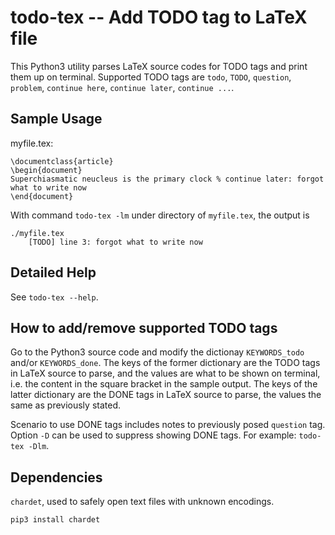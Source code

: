 # todo-tex -- Add TODO tag to LaTeX file

This Python3 utility parses LaTeX source codes for TODO tags and print them 
up on terminal. Supported TODO tags are `todo`, `TODO`, `question`, 
`problem`, `continue here`, `continue later`, `continue ...`.

## Sample Usage

myfile.tex:

	\documentclass{article}
	\begin{document}
	Superchiasmatic neucleus is the primary clock % continue later: forgot what to write now
	\end{document}

With command `todo-tex -lm` under directory of `myfile.tex`, the output is

	./myfile.tex
	    [TODO] line 3: forgot what to write now

## Detailed Help

See `todo-tex --help`.

## How to add/remove supported TODO tags

Go to the Python3 source code and modify the dictionay `KEYWORDS_todo` and/or 
`KEYWORDS_done`. The keys of the former dictionary are the TODO tags in 
LaTeX source to parse, and the values are what to be shown on terminal, i.e. 
the content in the square bracket in the sample output. The keys of the 
latter dictionary are the DONE tags in LaTeX source to parse, the values 
the same as previously stated.

Scenario to use DONE tags includes notes to previously posed `question` tag.
Option `-D` can be used to suppress showing DONE tags.
For example: `todo-tex -Dlm`.

## Dependencies

`chardet`, used to safely open text files with unknown encodings.

```
pip3 install chardet
```

